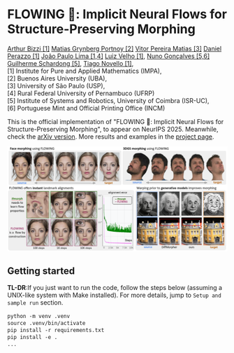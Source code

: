 # FLOWING 🌊: Implicit Neural Flows for Structure-Preserving Morphing
[Arthur Bizzi [1]]()
[Matias Grynberg Portnoy [2]](https://www.linkedin.com/in/mgp123)
[Vitor Pereira Matias [3]]()
[Daniel Perazzo [1]](https://www.linkedin.com/in/daniel-perazzo-85a0a3175)
[João Paulo Lima [1,4]](https://jpsml.github.io)
[Luiz Velho [1]](https://lvelho.impa.br/),
[Nuno Gonçalves [5,6]](https://home.deec.uc.pt/~nunogon/)
[Guilherme Schardong [5]](https://schardong.github.io/),
[Tiago Novello [1]](https://sites.google.com/site/tiagonovellodebrito),
<br>
[1] Institute for Pure and Applied Mathematics (IMPA),
<br>
[2] Buenos Aires University (UBA),
<br>
[3] University of São Paulo (USP),
<br>
[4] Rural Federal University of Pernambuco (UFRP)
<br>
[5] Institute of Systems and Robotics, University of Coimbra (ISR-UC),
<br>
[6] Portuguese Mint and Official Printing Office (INCM)

This is the official implementation of "FLOWING 🌊: Implicit Neural Flows for Structure-Preserving Morphing", to appear on NeurIPS 2025. Meanwhile, check the [arXiv version](https://arxiv.org/). More results and examples in the [project page](https://schardong.github.io/flowing).

![Overview of our method](docs/assets/overview.png)

## Getting started


**TL-DR**:If you just want to run the code, follow the steps below (assuming a UNIX-like system with Make installed). For more details, jump to `Setup and sample run` section.

```{sh}
python -m venv .venv
source .venv/bin/activate
pip install -r requirements.txt
pip install -e .
...
```
